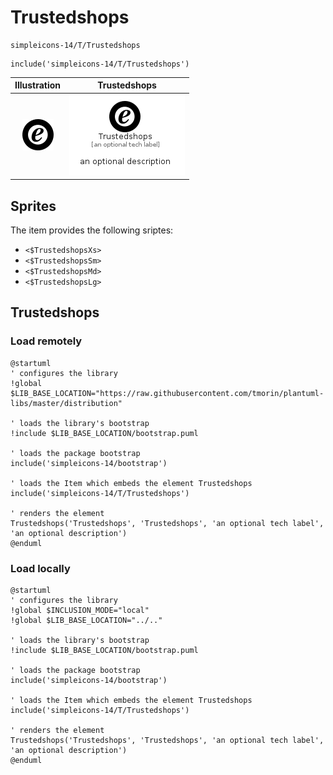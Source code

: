 # Trustedshops


```text
simpleicons-14/T/Trustedshops
```

```text
include('simpleicons-14/T/Trustedshops')
```



| Illustration | Trustedshops |
| :---: | :---: |
| ![illustration for Illustration](../../simpleicons-14/T/Trustedshops.png) | ![illustration for Trustedshops](../../simpleicons-14/T/Trustedshops.Local.png) |



## Sprites
The item provides the following sriptes:

- `<$TrustedshopsXs>`
- `<$TrustedshopsSm>`
- `<$TrustedshopsMd>`
- `<$TrustedshopsLg>`





## Trustedshops

### Load remotely
```plantuml
@startuml
' configures the library
!global $LIB_BASE_LOCATION="https://raw.githubusercontent.com/tmorin/plantuml-libs/master/distribution"

' loads the library's bootstrap
!include $LIB_BASE_LOCATION/bootstrap.puml

' loads the package bootstrap
include('simpleicons-14/bootstrap')

' loads the Item which embeds the element Trustedshops
include('simpleicons-14/T/Trustedshops')

' renders the element
Trustedshops('Trustedshops', 'Trustedshops', 'an optional tech label', 'an optional description')
@enduml
```

### Load locally
```plantuml
@startuml
' configures the library
!global $INCLUSION_MODE="local"
!global $LIB_BASE_LOCATION="../.."

' loads the library's bootstrap
!include $LIB_BASE_LOCATION/bootstrap.puml

' loads the package bootstrap
include('simpleicons-14/bootstrap')

' loads the Item which embeds the element Trustedshops
include('simpleicons-14/T/Trustedshops')

' renders the element
Trustedshops('Trustedshops', 'Trustedshops', 'an optional tech label', 'an optional description')
@enduml
```

